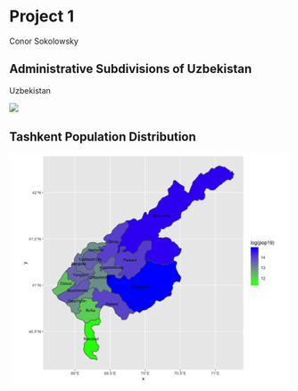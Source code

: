 # Project 1

Conor Sokolowsky

## Administrative Subdivisions of Uzbekistan

Uzbekistan

![](UzbekistanBoundaries.png)

## Tashkent Population Distribution

![](tashkentpop19.png)
